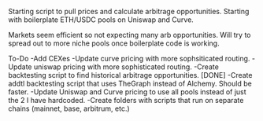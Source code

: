 Starting script to pull prices and calculate arbitrage opportunities. Starting with boilerplate ETH/USDC pools on Uniswap and Curve.

Markets seem efficient so not expecting many arb opportunities. Will try to spread out to more niche pools once boilerplate code is working.

To-Do
-Add CEXes
-Update curve pricing with more sophsiticated routing.
-Update uniswap pricing with more sophisticated routing.
-Create backtesting script to find historical arbitrage opportunities. [DONE]
-Create addtl backtesting script that uses TheGraph instead of Alchemy. Should be faster.
-Update Uniswap and Curve pricing to use all pools instead of just the 2 I have hardcoded.
-Create folders with scripts that run on separate chains (mainnet, base, arbitrum, etc.)